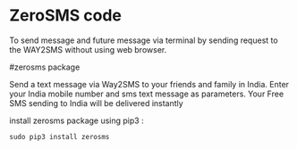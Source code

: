 # ZeroSMS code
To send message and future message via terminal by sending request to the WAY2SMS without using web browser.

#zerosms package

Send a text message via Way2SMS to your friends and family in India. Enter your India mobile number and sms text message as parameters. Your Free SMS sending to India will be delivered instantly

install zerosms package using pip3 :

    sudo pip3 install zerosms



